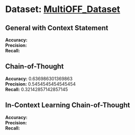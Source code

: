 # Dataset: [MultiOFF_Dataset](https://github.com/bharathichezhiyan/Multimodal-Meme-Classification-Identifying-Offensive-Content-in-Image-and-Text)

## General with Context Statement

**Accuracy:**   
**Precision:**  
**Recall:** 

## Chain-of-Thought

**Accuracy:** 0.636986301369863     
**Precision:** 0.5454545454545454   
**Recall:** 0.32142857142857145 

## In-Context Learning Chain-of-Thought

**Accuracy:**   
**Precision:**  
**Recall:** 